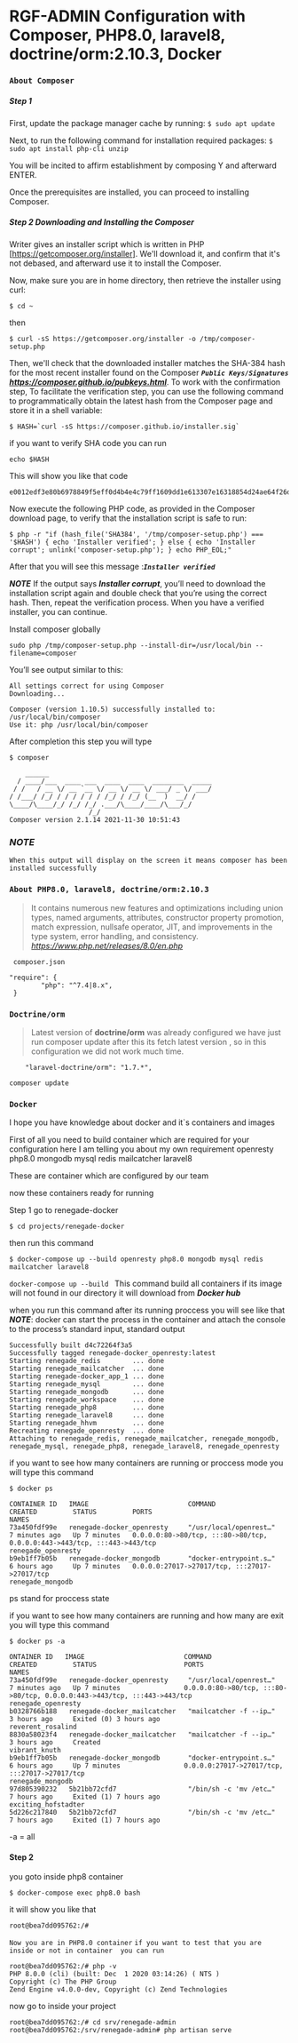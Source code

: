 # RGF-ADMIN Configuration with Composer, PHP8.0, laravel8, doctrine/orm:2.10.3, Docker   
### ``` About Composer ```

##### Step 1

First, update the package manager cache by running:
``` $ sudo apt update ```

Next, to run the following command for installation required packages:
``` $ sudo apt install php-cli unzip ```

You will be incited to affirm establishment by composing Y and afterward ENTER.

Once the prerequisites are installed, you can proceed to installing Composer.

##### Step 2 Downloading and Installing the Composer
Writer gives an installer script which is written in PHP [https://getcomposer.org/installer]. 
We'll download it, and confirm that it's not debased, and afterward use it to install the Composer.

Now, make sure you are in home directory, then retrieve the installer using curl:
``` 
$ cd ~

```
then
```
$ curl -sS https://getcomposer.org/installer -o /tmp/composer-setup.php

```

Then, we'll check that the downloaded installer matches the SHA-384 hash for the most recent installer found on the Composer ***`Public Keys/Signatures`*** ***https://composer.github.io/pubkeys.html***. To work with the confirmation step, To facilitate the verification step, you can use the following command to programmatically obtain the latest hash from the Composer page and store it in a shell variable:
```
$ HASH=`curl -sS https://composer.github.io/installer.sig`
```
if you want to verify SHA code you can run
```
echo $HASH
```
This will show you like that code 
```
e0012edf3e80b6978849f5eff0d4b4e4c79ff1609dd1e613307e16318854d24ae64f26d17af3ef0bf7cfb710ca74755a 
```

Now execute the following PHP code, as provided in the Composer download page, to verify that the installation script is safe to run:
``` 
$ php -r "if (hash_file('SHA384', '/tmp/composer-setup.php') === '$HASH') { echo 'Installer verified'; } else { echo 'Installer corrupt'; unlink('composer-setup.php'); } echo PHP_EOL;" 
```

After that you will see this message :***```Installer verified```***

***NOTE***
If the output says _***Installer corrupt***_, you’ll need to download the installation script again and double check that you’re using the correct hash. Then, repeat the verification process. When you have a verified installer, you can continue.

Install composer globally
``` 
sudo php /tmp/composer-setup.php --install-dir=/usr/local/bin --filename=composer
```

You’ll see output similar to this:
```
All settings correct for using Composer
Downloading...

Composer (version 1.10.5) successfully installed to: /usr/local/bin/composer
Use it: php /usr/local/bin/composer
```

After completion this step you will type 
```
$ composer
 
    ______
  / ____/___  ____ ___  ____  ____  ________  _____
 / /   / __ \/ __ `__ \/ __ \/ __ \/ ___/ _ \/ ___/
/ /___/ /_/ / / / / / / /_/ / /_/ (__  )  __/ /
\____/\____/_/ /_/ /_/ .___/\____/____/\___/_/
                    /_/
Composer version 2.1.14 2021-11-30 10:51:43
```
### ***NOTE***
``` 
When this output will display on the screen it means composer has been installed successfully 
```

### ``` About PHP8.0, laravel8, doctrine/orm:2.10.3 ```

> It contains numerous new features and optimizations including  union types, named arguments, attributes, constructor property promotion, match expression, nullsafe operator, JIT, and improvements in the type system, error handling, and consistency. 
_https://www.php.net/releases/8.0/en.php_



` composer.json` 
``` 
"require": {
        "php": "^7.4|8.x",
 }

```

### ``` Doctrine/orm ```

> Latest version of  __doctrine/orm__ was already configured we have just run composer update after this its fetch latest version , so in this configuration we did not work much time.

``` 
    "laravel-doctrine/orm": "1.7.*",
```
``` composer update ```



### ``` Docker ``` 
I hope you have knowledge about docker and it`s containers and images 

First of all you need to build container which are required for your configuration 
here I am telling you about my own requirement 
openresty 
php8.0 
mongodb 
mysql 
redis 
mailcatcher 
laravel8

These are container which are configured by our team 

now these containers ready for running 

Step 1
go to renegade-docker
``` 
$ cd projects/renegade-docker
```
then 
run this command
``` 
$ docker-compose up --build openresty php8.0 mongodb mysql redis mailcatcher laravel8
```

`docker-compose up --build `
This command build all containers if its image will not found in our directory it will download from ***Docker hub*** 

when you run this command after its running proccess you will see like that  
***NOTE***: docker can start the process in the container and attach the console to the process’s standard input, standard output 
``` 
Successfully built d4c72264f3a5
Successfully tagged renegade-docker_openresty:latest
Starting renegade_redis        ... done
Starting renegade_mailcatcher  ... done
Starting renegade-docker_app_1 ... done
Starting renegade_mysql        ... done
Starting renegade_mongodb      ... done
Starting renegade_workspace    ... done
Starting renegade_php8         ... done
Starting renegade_laravel8     ... done
Starting renegade_hhvm         ... done
Recreating renegade_openresty  ... done
Attaching to renegade_redis, renegade_mailcatcher, renegade_mongodb, renegade_mysql, renegade_php8, renegade_laravel8, renegade_openresty
```



if you want to see how many containers are running or proccess mode you will type this command

```
$ docker ps

CONTAINER ID   IMAGE                         COMMAND                  CREATED         STATUS         PORTS                                                                                         NAMES
73a450fdf99e   renegade-docker_openresty     "/usr/local/openrest…"   7 minutes ago   Up 7 minutes   0.0.0.0:80->80/tcp, :::80->80/tcp, 0.0.0.0:443->443/tcp, :::443->443/tcp                      renegade_openresty
b9eb1ff7b05b   renegade-docker_mongodb       "docker-entrypoint.s…"   6 hours ago     Up 7 minutes   0.0.0.0:27017->27017/tcp, :::27017->27017/tcp                                                 renegade_mongodb

```


ps stand for proccess state 

if you want to see how many containers are running and how many are exit you will type this command

```
$ docker ps -a

ONTAINER ID   IMAGE                         COMMAND                  CREATED         STATUS                      PORTS                                                                                         NAMES
73a450fdf99e   renegade-docker_openresty     "/usr/local/openrest…"   7 minutes ago   Up 7 minutes                0.0.0.0:80->80/tcp, :::80->80/tcp, 0.0.0.0:443->443/tcp, :::443->443/tcp                      renegade_openresty
b0328766b188   renegade-docker_mailcatcher   "mailcatcher -f --ip…"   3 hours ago     Exited (0) 3 hours ago                                                                                                    reverent_rosalind
8830a58023f4   renegade-docker_mailcatcher   "mailcatcher -f --ip…"   3 hours ago     Created                                                                                                                   vibrant_knuth
b9eb1ff7b05b   renegade-docker_mongodb       "docker-entrypoint.s…"   6 hours ago     Up 7 minutes                0.0.0.0:27017->27017/tcp, :::27017->27017/tcp                                                 renegade_mongodb
97d805390232   5b21bb72cfd7                  "/bin/sh -c 'mv /etc…"   7 hours ago     Exited (1) 7 hours ago                                                                                                    exciting_hofstadter
5d226c217840   5b21bb72cfd7                  "/bin/sh -c 'mv /etc…"   7 hours ago     Exited (1) 7 hours ago           
```
-a = all

#### Step 2 
you goto inside php8 container 

```
$ docker-compose exec php8.0 bash 
```
it will show you like that
```
root@bea7dd095762:/# 
```
`Now you are in PHP8.0 container`
`if you want to test that you are inside or not in container 
you can run `
``` 
root@bea7dd095762:/# php -v
PHP 8.0.0 (cli) (built: Dec  1 2020 03:14:26) ( NTS )
Copyright (c) The PHP Group
Zend Engine v4.0.0-dev, Copyright (c) Zend Technologies
```

now go to inside your project
``` 
root@bea7dd095762:/# cd srv/renegade-admin
root@bea7dd095762:/srv/renegade-admin# php artisan serve
```

